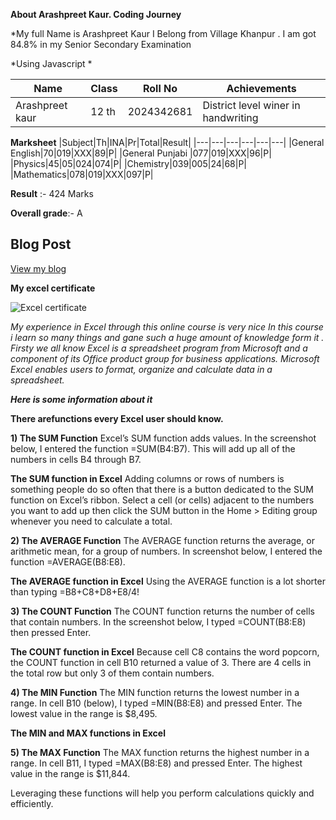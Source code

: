 
**About  Arashpreet Kaur. Coding Journey**

*My full Name  is Arashpreet Kaur 
I Belong from Village Khanpur .
I am got 84.8% in my Senior Secondary
Examination

*Using Javascript *

|Name|Class|Roll No|Achievements|
|---|---|---|---|
|Arashpreet kaur | 12 th |2024342681|District level winer in handwriting |

**Marksheet**
|Subject|Th|INA|Pr|Total|Result|
|---|---|---|---|---|---|
|General English|70|019|XXX|89|P|
|General Punjabi |077|019|XXX|96|P|
|Physics|45|05|024|074|P|
|Chemistry|039|005|24|68|P|
|Mathematics|078|019|XXX|097|P|

**Result** :- 424 Marks 

**Overall grade**:- A


## Blog Post
[View my blog](https://github.com/Arash7-eng/Arashpreet-)


**My excel certificate**

![Excel certificate ](https://github.com/user-attachments/assets/b0e576c7-2670-4b58-9f04-e86a9ecab5f3)

_My experience in Excel through 
this online course is very nice 
In this course i learn so many 
things and gane such a huge amount 
of knowledge form it . Firsty 
we all know Excel is a spreadsheet program from Microsoft and a component of its Office product group for business applications. Microsoft Excel enables users to format, organize and calculate data in a spreadsheet._

_**Here is some information about it**_

**There arefunctions every Excel user should know.**

**1) The SUM Function**
Excel’s SUM function adds values. In the screenshot below, I entered the function =SUM(B4:B7). This will add up all of the numbers in cells B4 through B7.

**The SUM function in Excel**
Adding columns or rows of numbers is something people do so often that there is a button dedicated to the SUM function on Excel’s ribbon. Select a cell (or cells) adjacent to the numbers you want to add up then click the SUM button in the Home > Editing group whenever you need to calculate a total.

**2) The AVERAGE Function**
The AVERAGE function returns the average, or arithmetic mean, for a group of numbers. In screenshot below, I entered the function =AVERAGE(B8:E8).

**The AVERAGE function in Excel**
Using the AVERAGE function is a lot shorter than typing =B8+C8+D8+E8/4!

**3) The COUNT Function**
The COUNT function returns the number of cells that contain numbers. In the screenshot below, I typed =COUNT(B8:E8) then pressed Enter.

**The COUNT function in Excel**
Because cell C8 contains the word popcorn, the COUNT function in cell B10 returned a value of 3. There are 4 cells in the total row but only 3 of them contain numbers.

**4) The MIN Function**
The MIN function returns the lowest number in a range. In cell B10 (below), I typed =MIN(B8:E8) and pressed Enter. The lowest value in the range is $8,495.

**The MIN and MAX functions in Excel**

**5) The MAX Function**
The MAX function returns the highest number in a range. In cell B11, I typed =MAX(B8:E8) and pressed Enter. The highest value in the range is $11,844.




Leveraging these functions will help you perform calculations quickly and efficiently.



